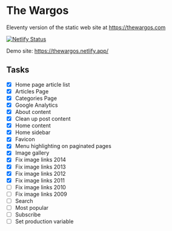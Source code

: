 # The Wargos

Eleventy version of the static web site at https://thewargos.com

[![Netlify Status](https://api.netlify.com/api/v1/badges/717d6d3e-0a16-4412-9739-5d30ca859375/deploy-status)](https://app.netlify.com/sites/thewargos/deploys)

Demo site: https://thewargos.netlify.app/

## Tasks

- [x] Home page article list
- [x] Articles Page
- [x] Categories Page
- [x] Google Analytics
- [x] About content
- [x] Clean up post content
- [x] Home content
- [x] Home sidebar
- [x] Favicon
- [x] Menu highlighting on paginated pages
- [x] Image gallery
- [x] Fix image links 2014
- [x] Fix image links 2013
- [x] Fix image links 2012
- [x] Fix image links 2011
- [ ] Fix image links 2010
- [ ] Fix image links 2009
- [ ] Search
- [ ] Most popular
- [ ] Subscribe
- [ ] Set production variable
